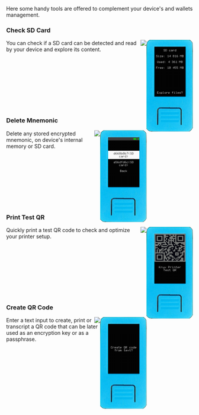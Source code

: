 Here some handy tools are offered to complement your device's and wallets management.

### Check SD Card

<img src="../../img/maixpy_m5stickv/check-sd-card-125.png" align="right">
<img src="../../img/maixpy_amigo_tft/check-sd-card-150.png" align="right">

You can check if a SD card can be detected and read by your device and explore its content.

<br><br><br><br>
<br><br><br><br>

### Delete Mnemonic

<img src="../../img/maixpy_m5stickv/delete-mnemonic-125.png" align="right">
<img src="../../img/maixpy_amigo_tft/delete-mnemonic-150.png" align="right">

Delete any stored encrypted mnemonic, on device's internal memory or SD card.

<br><br><br><br>
<br><br><br><br>

### Print Test QR

<img src="../../img/maixpy_m5stickv/print-test-qr-125.png" align="right">
<img src="../../img/maixpy_amigo_tft/print-test-qr-150.png" align="right">

Quickly print a test QR code to check and optimize your printer setup.

<br><br><br><br>
<br><br><br><br>

### Create QR Code

<img src="../../img/maixpy_m5stickv/create-qr-code-125.png" align="right">
<img src="../../img/maixpy_amigo_tft/create-qr-code-150.png" align="right">

Enter a text input to create, print or transcript a QR code that can be later used as an encryption key or as a passphrase.